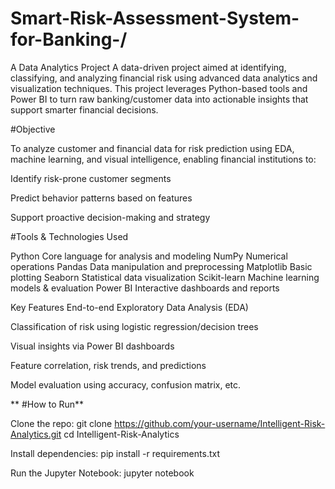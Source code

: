 # Smart-Risk-Assessment-System-for-Banking-/
A Data Analytics Project
A data-driven project aimed at identifying, classifying, and analyzing financial risk using advanced data analytics and visualization techniques. This project leverages Python-based tools and Power BI to turn raw banking/customer data into actionable insights that support smarter financial decisions.

#Objective

To analyze customer and financial data for risk prediction using EDA, machine learning, and visual intelligence, enabling financial institutions to:

Identify risk-prone customer segments

Predict behavior patterns based on features

Support proactive decision-making and strategy

#Tools & Technologies Used

Python Core language for analysis and modeling NumPy Numerical operations Pandas Data manipulation and preprocessing Matplotlib Basic plotting Seaborn Statistical data visualization Scikit-learn Machine learning models & evaluation Power BI Interactive dashboards and reports

Key Features End-to-end Exploratory Data Analysis (EDA)

Classification of risk using logistic regression/decision trees

Visual insights via Power BI dashboards

Feature correlation, risk trends, and predictions

Model evaluation using accuracy, confusion matrix, etc.

** #How to Run**

Clone the repo: git clone https://github.com/your-username/Intelligent-Risk-Analytics.git cd Intelligent-Risk-Analytics

Install dependencies: pip install -r requirements.txt

Run the Jupyter Notebook: jupyter notebook
